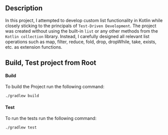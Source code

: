## Description
In this project, I attempted to develop custom list functionality in Kotlin while closely sticking to the principals
of `Test-Driven Development`. The project was created without using the built-in `list` or any other methods from the
`Kotlin collection` library. Instead, I carefully designed all relevant list operations such as map, filter, reduce,
fold, drop, dropWhile, take, exists, etc. as extension functions.

## Build, Test project from Root

#### Build

To build the Project run the following command:

```bash
./gradlew build
```

#### Test

To run the tests run the following command:

```bash
./gradlew test
```